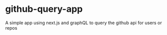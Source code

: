# github-query-app
A simple app using next.js and graphQL to query the github api for users or repos
